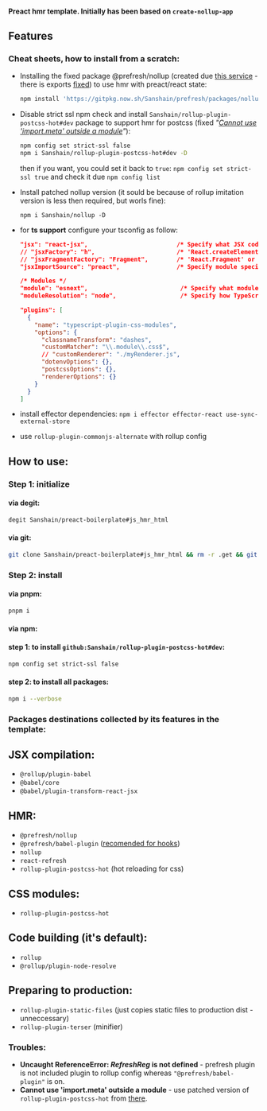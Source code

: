 #### Preact hmr template. Initially has been based on `create-nollup-app `

## Features

### Cheat sheets, how to install from a scratch:


- Installing the fixed package @prefresh/nollup (created due [this service](https://gitpkg.vercel.app/about) - there is exports [fixed](https://github.com/preactjs/prefresh/pull/547)) to use hmr with preact/react state:

    ```sh
    npm install 'https://gitpkg.now.sh/Sanshain/prefresh/packages/nollup?main' -D
    ```

- Disable strict ssl npm check and install `Sanshain/rollup-plugin-postcss-hot#dev` package to support hmr for postcss (fixed *"[Cannot use 'import.meta' outside a module](https://github.com/rixo/rollup-plugin-postcss-hot/issues/23)"*): 

    ```sh
    npm config set strict-ssl false
    npm i Sanshain/rollup-plugin-postcss-hot#dev -D
    ```

    then if you want, you could set it back to `true`: `npm config set strict-ssl true` and check it due `npm config list`

- Install patched nollup version (it sould be because of rollup imitation version is less then required, but worls fine):
    ```
    npm i Sanshain/nollup -D
    ```

- for **ts support** configure your tsconfig as follow:

    ```json
    "jsx": "react-jsx",                         /* Specify what JSX code is generated. */
    // "jsxFactory": "h",                       /* 'React.createElement' or 'h' */
    // "jsxFragmentFactory": "Fragment",        /* 'React.Fragment' or 'Fragment'. */    
    "jsxImportSource": "preact",                /* Specify module specifier used to import the JSX factory functions when using `jsx:     

    /* Modules */
    "module": "esnext",                          /* Specify what module code is generated. */
    "moduleResolution": "node",                  /* Specify how TypeScript looks up a file from a given module specifier. */   

    "plugins": [
      {
        "name": "typescript-plugin-css-modules",
        "options": {
          "classnameTransform": "dashes",
          "customMatcher": "\\.module\\.css$",
          // "customRenderer": "./myRenderer.js",
          "dotenvOptions": {},
          "postcssOptions": {},
          "rendererOptions": {}
        }
      }      
    ]     
    ```

- install effector dependencies: `npm i effector effector-react use-sync-external-store`

- use `rollup-plugin-commonjs-alternate` with rollup config


## How to use: 

### Step 1: initialize

#### via degit:

```sh
degit Sanshain/preact-boilerplate#js_hmr_html
```

#### via git: 

```sh
git clone Sanshain/preact-boilerplate#js_hmr_html && rm -r .get && git init
```

### Step 2: install

#### via pnpm: 

```sh
pnpm i
```

#### via npm: 

#### step 1: to install `github:Sanshain/rollup-plugin-postcss-hot#dev`:
```sh
npm config set strict-ssl false  
```

#### step 2: to install all packages:
```sh
npm i --verbose
```




### Packages destinations collected by its features in the template: 

## JSX compilation: 

- `@rollup/plugin-babel`
- `@babel/core`
- `@babel/plugin-transform-react-jsx`

## HMR:

- `@prefresh/nollup`
- `@prefresh/babel-plugin` ([recomended for hooks](https://github.com/Sanshain/prefresh/tree/main/packages/nollup#using-hooks))
- `nollup`
- `react-refresh`
- `rollup-plugin-postcss-hot` (hot reloading for css)

## CSS modules: 

- `rollup-plugin-postcss-hot`


## Code building (it's default): 

- `rollup`
- `@rollup/plugin-node-resolve`

## Preparing to production: 

- `rollup-plugin-static-files` (just copies static files to production dist - unneccessary)
- `rollup-plugin-terser` (minifier)


### Troubles: 

- **Uncaught ReferenceError: $RefreshReg$ is not defined** - prefresh plugin is not included plugin to rollup config whereas `"@prefresh/babel-plugin"` is on.
- **Cannot use 'import.meta' outside a module** - use patched version of `rollup-plugin-postcss-hot` from [there](https://github.com/Sanshain/rollup-plugin-postcss-hot).